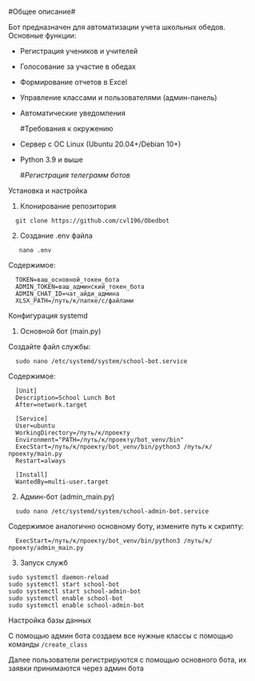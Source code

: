 #Общее описание#

 Бот предназначен для автоматизации учета школьных обедов. Основные функции:

- Регистрация учеников и учителей

- Голосование за участие в обедах

- Формирование отчетов в Excel

- Управление классами и пользователями (админ-панель)

- Автоматические уведомления


 	#Требования к окружению

 - Сервер с ОС Linux (Ubuntu 20.04+/Debian 10+)

 - Python 3.9 и выше

 	#*Регистрация телеграмм ботов* 



Установка и настройка
1. Клонирование репозитория
````
  git clone https://github.com/cvl196/Obedbot
````
2. Создание .env файла
````
   nano .env
````
Содержимое:
````
  TOKEN=ваш_основной_токен_бота
  ADMIN_TOKEN=ваш_админский_токен_бота
  ADMIN_CHAT_ID=чат_айди_админа
  XLSX_PATH=/путь/к/папке/с/файлами
````
Конфигурация systemd
1. Основной бот (main.py)

Создайте файл службы:
````
  sudo nano /etc/systemd/system/school-bot.service
````
Содержимое:
````
  [Unit]
  Description=School Lunch Bot
  After=network.target
  
  [Service]
  User=ubuntu
  WorkingDirectory=/путь/к/проекту
  Environment="PATH=/путь/к/проекту/bot_venv/bin"
  ExecStart=/путь/к/проекту/bot_venv/bin/python3 /путь/к/проекту/main.py
  Restart=always
  
  [Install]
  WantedBy=multi-user.target
````
2. Админ-бот (admin_main.py)
````
  sudo nano /etc/systemd/system/school-admin-bot.service
````
Содержимое аналогично основному боту, измените путь к скрипту:
````
  ExecStart=/путь/к/проекту/bot_venv/bin/python3 /путь/к/проекту/admin_main.py
````
3. Запуск служб
````
sudo systemctl daemon-reload
sudo systemctl start school-bot
sudo systemctl start school-admin-bot
sudo systemctl enable school-bot
sudo systemctl enable school-admin-bot
````

Настройка базы данных

С помощью админ бота создаем все нужные классы с помощью команды 
````/create_class````

Далее пользователи регистрируются с помощью основного бота, их заявки принимаются через админ бота



